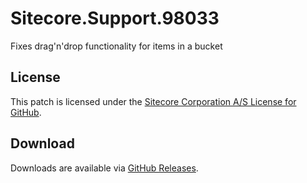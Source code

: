# Sitecore.Support.98033
Fixes drag'n'drop functionality for items in a bucket

## License  
This patch is licensed under the [Sitecore Corporation A/S License for GitHub](https://github.com/sitecoresupport/Sitecore.Support.98033/blob/master/LICENSE).  

## Download  
Downloads are available via [GitHub Releases](https://github.com/sitecoresupport/Sitecore.Support.98033/releases).  
